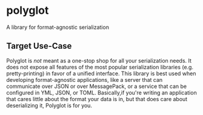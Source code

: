 # polyglot
A library for format-agnostic serialization

## Target Use-Case
Polyglot is *not* meant as a one-stop shop for all your serialization needs. 
It does not expose all features of the most popular serialization libraries (e.g. pretty-printing) 
in favor of a unified interface. This library is best used when developing format-agnostic applications, like a server 
that can communicate over JSON or over MessagePack, or a service that can be configured in YML, JSON, or TOML.
Basically,if you're writing an application that cares little about the format your data is in, but that does care about
deserializing it, Polyglot is for you.
